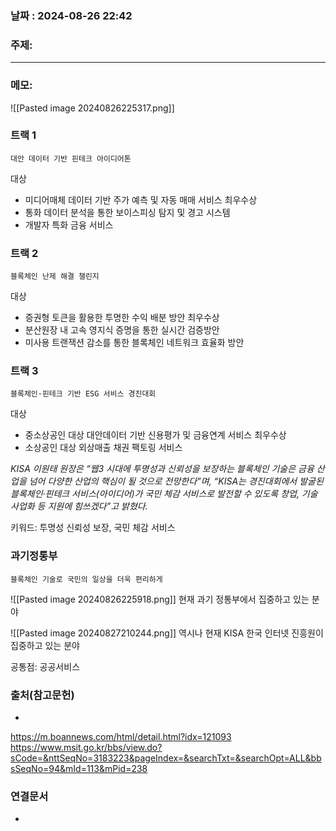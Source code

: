 
### 날짜 : 2024-08-26 22:42

### 주제: 

---
### 메모: 
![[Pasted image 20240826225317.png]]
### 트랙 1
	대안 데이터 기반 핀테크 아이디어톤

대상
- 미디어매체 데이터 기반 주가 예측 및 자동 매매 서비스
최우수상
- 통화 데이터 분석을 통한 보이스피싱 탐지 및 경고 시스템
- 개발자 특화 금융 서비스

### 트랙 2
	블록체인 난제 해결 챌린지
대상
- 증권형 토큰을 활용한 투명한 수익 배분 방안
최우수상
- 분산원장 내 고속 영지식 증명을 통한 실시간 검증방안
- 미사용 트랜잭션 감소를 통한 블록체인 네트워크 효율화 방안

### 트랙 3
	블록체인·핀테크 기반 ESG 서비스 경진대회
대상
- 중소상공인 대상 대안데이터 기반 신용평가 및 금융연계 서비스
최우수상
- 소상공인 대상 외상매출 채권 팩토링 서비스

*KISA 이원태 원장은 “웹3 시대에 투명성과 신뢰성을 보장하는 블록체인 기술은 금융 산업을 넘어 다양한 산업의 핵심이 될 것으로 전망한다”며, “KISA는 경진대회에서 발굴된 블록체인·핀테크 서비스(아이디어)가 국민 체감 서비스로 발전할 수 있도록 창업, 기술 사업화 등 지원에 힘쓰겠다”고 밝혔다.*

키워드: 투명성 신뢰성 보장, 국민 체감 서비스

### 과기정통부 
	블록체인 기술로 국민의 일상을 더욱 편리하게

![[Pasted image 20240826225918.png]]
현재 과기 정통부에서 집중하고 있는 분야

![[Pasted image 20240827210244.png]]
역시나 현재 KISA 한국 인터넷 진흥원이 집중하고 있는 분야

공통점: 공공서비스

### 출처(참고문헌)
-
https://m.boannews.com/html/detail.html?idx=121093
https://www.msit.go.kr/bbs/view.do?sCode=&nttSeqNo=3183223&pageIndex=&searchTxt=&searchOpt=ALL&bbsSeqNo=94&mId=113&mPid=238
### 연결문서
-